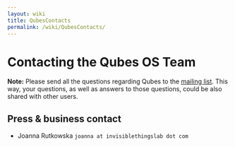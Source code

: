```yaml
---
layout: wiki
title: QubesContacts
permalink: /wiki/QubesContacts/
---
```


Contacting the Qubes OS Team
============================

**Note:** Please send all the questions regarding Qubes to the [mailing list](/wiki/QubesLists). This way, your questions, as well as answers to those questions, could be also shared with other users.

Press & business contact
------------------------

-   Joanna Rutkowska `joanna at invisiblethingslab dot com`


